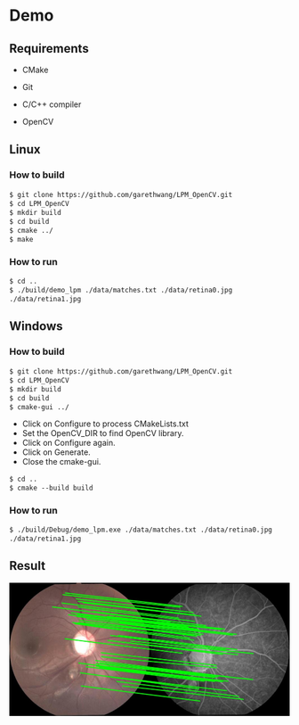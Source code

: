 # Demo

## Requirements

- CMake

- Git

- C/C++ compiler
- OpenCV

## Linux

### How to build

```
$ git clone https://github.com/garethwang/LPM_OpenCV.git
$ cd LPM_OpenCV
$ mkdir build
$ cd build
$ cmake ../
$ make
```

### How to run

```
$ cd ..
$ ./build/demo_lpm ./data/matches.txt ./data/retina0.jpg ./data/retina1.jpg
```

## Windows

### How to build

```
$ git clone https://github.com/garethwang/LPM_OpenCV.git
$ cd LPM_OpenCV
$ mkdir build
$ cd build
$ cmake-gui ../
```

- Click  on Configure to process CMakeLists.txt
- Set the OpenCV_DIR to find OpenCV library.
- Click on Configure again.
- Click on Generate.
- Close the cmake-gui.

```
$ cd ..
$ cmake --build build
```

### How to run

```
$ ./build/Debug/demo_lpm.exe ./data/matches.txt ./data/retina0.jpg ./data/retina1.jpg
```

## Result

![](data/result.jpg)


